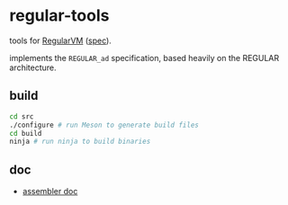 
# regular-tools

tools for [RegularVM](https://github.com/regular-vm) ([spec](https://github.com/regular-vm/specification)).

implements the `REGULAR_ad` specification, based heavily on the REGULAR architecture.

## build
```sh
cd src
./configure # run Meson to generate build files
cd build
ninja # run ninja to build binaries
```

## doc

- [assembler doc](doc/asm.md)
